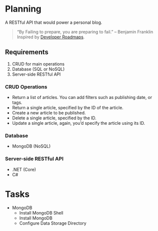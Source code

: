 # Planning
A RESTful API that would power a personal blog.

> “By Failing to prepare, you are preparing to fail.” – Benjamin Franklin
Inspired by [Developer Roadmaps](https://roadmap.sh/).

## Requirements
1. CRUD for main operations
2. Database (SQL or NoSQL)
3. Server-side RESTful API

### CRUD Operations
* Return a list of articles. You can add filters such as publishing date, or tags.
* Return a single article, specified by the ID of the article.
* Create a new article to be published.
* Delete a single article, specified by the ID.
* Update a single article, again, you’d specify the article using its ID.

### Database
* MongoDB (NoSQL)

### Server-side RESTful API
* .NET (Core)
* C#

# Tasks
- MongoDB
    - Install MongoDB Shell
    - Install MongoDB
    - Configure Data Storage Directory
